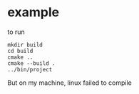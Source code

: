 # example

to run
```
mkdir build
cd build
cmake ..
cmake --build .
../bin/project
```

But on my machine, linux failed to compile
